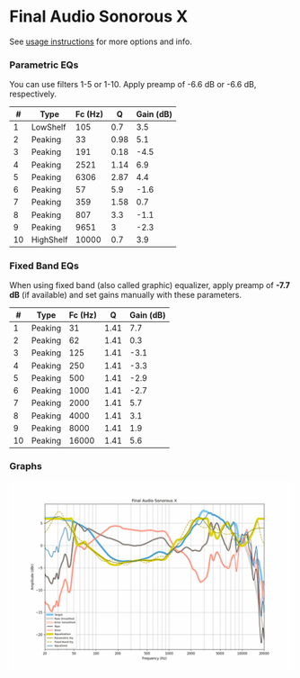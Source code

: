 # Final Audio Sonorous X
See [usage instructions](https://github.com/jaakkopasanen/AutoEq#usage) for more options and info.

### Parametric EQs
You can use filters 1-5 or 1-10. Apply preamp of -6.6 dB or -6.6 dB, respectively.

|   # | Type      |   Fc (Hz) |    Q |   Gain (dB) |
|-----|-----------|-----------|------|-------------|
|   1 | LowShelf  |       105 | 0.7  |         3.5 |
|   2 | Peaking   |        33 | 0.98 |         5.1 |
|   3 | Peaking   |       191 | 0.18 |        -4.5 |
|   4 | Peaking   |      2521 | 1.14 |         6.9 |
|   5 | Peaking   |      6306 | 2.87 |         4.4 |
|   6 | Peaking   |        57 | 5.9  |        -1.6 |
|   7 | Peaking   |       359 | 1.58 |         0.7 |
|   8 | Peaking   |       807 | 3.3  |        -1.1 |
|   9 | Peaking   |      9651 | 3    |        -2.3 |
|  10 | HighShelf |     10000 | 0.7  |         3.9 |

### Fixed Band EQs
When using fixed band (also called graphic) equalizer, apply preamp of **-7.7 dB** (if available) and set gains manually with these parameters.

|   # | Type    |   Fc (Hz) |    Q |   Gain (dB) |
|-----|---------|-----------|------|-------------|
|   1 | Peaking |        31 | 1.41 |         7.7 |
|   2 | Peaking |        62 | 1.41 |         0.3 |
|   3 | Peaking |       125 | 1.41 |        -3.1 |
|   4 | Peaking |       250 | 1.41 |        -3.3 |
|   5 | Peaking |       500 | 1.41 |        -2.9 |
|   6 | Peaking |      1000 | 1.41 |        -2.7 |
|   7 | Peaking |      2000 | 1.41 |         5.7 |
|   8 | Peaking |      4000 | 1.41 |         3.1 |
|   9 | Peaking |      8000 | 1.41 |         1.9 |
|  10 | Peaking |     16000 | 1.41 |         5.6 |

### Graphs
![](./Final%20Audio%20Sonorous%20X.png)
